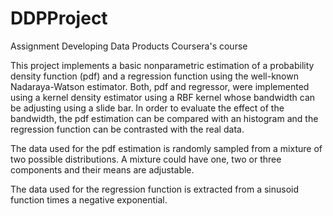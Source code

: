 DDPProject
==========

Assignment Developing Data Products Coursera's course

This project implements a basic nonparametric estimation of a probability density function (pdf) and a regression function using the well-known Nadaraya-Watson estimator. Both, pdf and regressor, were implemented using a kernel density estimator using a RBF kernel whose bandwidth can be adjusting using a slide bar. In order to evaluate the effect of the bandwidth, the pdf estimation can be compared with an histogram and the regression function can be contrasted with the real data.

The data used for the pdf estimation is randomly sampled from a mixture of two possible distributions. A mixture could have one, two or three components and their means are adjustable.

The data used for the regression function is extracted from a sinusoid function times a negative exponential. 
